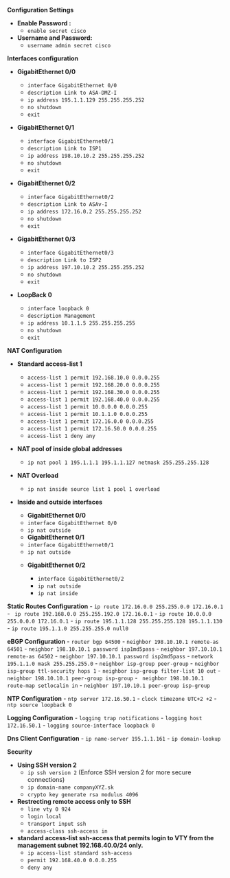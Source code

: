 **Configuration Settings**

* **Enable Password :**
  - `enable secret cisco` 
* **Username and Password:**
  - `username admin secret cisco` 


**Interfaces configuration**

* **GigabitEthernet 0/0**

    - `interface GigabitEthernet 0/0`
    - `description Link to ASA-DMZ-I`
    - `ip address 195.1.1.129 255.255.255.252`
    - `no shutdown`
    - `exit`

* **GigabitEthernet 0/1**

    - `interface GigabitEthernet0/1`
    - `description Link to ISP1`
    - `ip address 198.10.10.2 255.255.255.252`
    - `no shutdown`
    - `exit`

* **GigabitEthernet 0/2**

    - `interface GigabitEthernet0/2`
    - `description Link to ASAv-I`
    - `ip address 172.16.0.2 255.255.255.252`
    - `no shutdown`
    - `exit`

* **GigabitEthernet 0/3**
    - `interface GigabitEthernet0/3`
    - `description Link to ISP2`
    - `ip address 197.10.10.2 255.255.255.252`
    - `no shutdown`
    - `exit`

* **LoopBack 0**
    - `interface loopback 0`
    - `description Management`
    - `ip address 10.1.1.5 255.255.255.255`
    - `no shutdown`
    - `exit`


**NAT Configuration**
* **Standard access-list 1**
    - `access-list 1 permit 192.168.10.0 0.0.0.255`
    - `access-list 1 permit 192.168.20.0 0.0.0.255`
    - `access-list 1 permit 192.168.30.0 0.0.0.255`
    - `access-list 1 permit 192.168.40.0 0.0.0.255`
    - `access-list 1 permit 10.0.0.0 0.0.0.255`
    - `access-list 1 permit 10.1.1.0 0.0.0.255`
    - `access-list 1 permit 172.16.0.0 0.0.0.255`
    - `access-list 1 permit 172.16.50.0 0.0.0.255`
    - `access-list 1 deny any`
* **NAT pool of inside global addresses**
    - `ip nat pool 1 195.1.1.1 195.1.1.127 netmask 255.255.255.128`
* **NAT Overload**
    - `ip nat inside source list 1 pool 1 overload`
* **Inside and outside interfaces**
    
    * **GigabitEthernet 0/0**

    - `interface GigabitEthernet 0/0`
    - `ip nat outside`


    * **GigabitEthernet 0/1**

    - `interface GigabitEthernet0/1`
    - `ip nat outside`
   
  * **GigabitEthernet 0/2**

    - `interface GigabitEthernet0/2`
    - `ip nat outside`
    - `ip nat inside`

**Static Routes Configuration**
    - `ip route 172.16.0.0 255.255.0.0 172.16.0.1`
    - ` ip route 192.168.0.0 255.255.192.0 172.16.0.1`
    - `ip route 10.0.0.0 255.0.0.0 172.16.0.1`
    - `ip route 195.1.1.128 255.255.255.128 195.1.1.130`
    - `ip route 195.1.1.0 255.255.255.0 null0`

**eBGP Configuration**
    - `router bgp 64500`
    - `neighbor 198.10.10.1 remote-as 64501`
    - `neighbor 198.10.10.1 password isp1md5pass`
    - `neighbor 197.10.10.1 remote-as 64502`
    - `neighbor 197.10.10.1 password isp2md5pass`
    - `network 195.1.1.0 mask 255.255.255.0`
    - `neighbor isp-group peer-group`
    - `neighbor isp-group ttl-security hops 1`
    - `neighbor isp-group filter-list 10 out`
    - `neighbor 198.10.10.1 peer-group isp-group`
    - ` neighbor 198.10.10.1 route-map setlocalin in`
    - `neighbor 197.10.10.1 peer-group isp-group `
    
    

**NTP Configuration**
    - `ntp server 172.16.50.1`
    - `clock timezone UTC+2 +2`
    - ` ntp source loopback 0`

**Logging Configuration**
    - `logging trap notifications`
    - `logging host 172.16.50.1`
    - `logging source-interface loopback 0`

**Dns Client Configuration**
    - `ip name-server 195.1.1.161`
    - `ip domain-lookup`


**Security**

* **Using SSH version 2**
    - `ip ssh version 2` (Enforce SSH version 2 for more secure connections)
    - `ip domain-name companyXYZ.sk`
    - `crypto key generate rsa modulus 4096`
* **Restrecting remote access only to SSH**
    - `line vty 0 924`
    - `login local `
    - `transport input ssh`
    - `access-class ssh-access in `
* **standard access-list ssh-access that permits login to VTY from the management subnet 192.168.40.0/24 only.**
    - `ip access-list standard ssh-access`
    - `permit 192.168.40.0 0.0.0.255`
    - `deny any`

    

